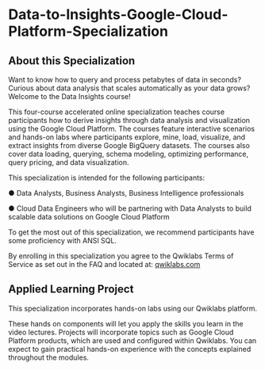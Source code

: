 # Data-to-Insights-Google-Cloud-Platform-Specialization

## About this Specialization

Want to know how to query and process petabytes of data in seconds? Curious about data analysis that scales automatically as your data grows? Welcome to the Data Insights course!

This four-course accelerated online specialization teaches course participants how to derive insights through data analysis and visualization using the Google Cloud Platform. The courses feature interactive scenarios and hands-on labs where participants explore, mine, load, visualize, and extract insights from diverse Google BigQuery datasets. The courses also cover data loading, querying, schema modeling, optimizing performance, query pricing, and data visualization.

This specialization is intended for the following participants:

● Data Analysts, Business Analysts, Business Intelligence professionals

● Cloud Data Engineers who will be partnering with Data Analysts to build scalable data solutions on Google Cloud Platform

To get the most out of this specialization, we recommend participants have some proficiency with ANSI SQL.

By enrolling in this specialization you agree to the Qwiklabs Terms of Service as set out in the FAQ and located at: [qwiklabs.com](https://qwiklabs.com/terms_of_service) 


## Applied Learning Project

This specialization incorporates hands-on labs using our Qwiklabs platform.

These hands on components will let you apply the skills you learn in the video lectures. Projects will incorporate topics such as Google Cloud Platform products, which are used and configured within Qwiklabs. You can expect to gain practical hands-on experience with the concepts explained throughout the modules.